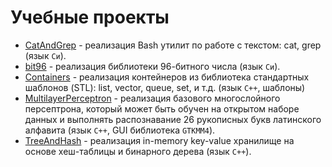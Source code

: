 # Учебные проекты
- [CatAndGrep](./CatAndGrep/) - реализация Bash утилит по работе с текстом: cat, grep (язык `Си`).
- [bit96](./bit96/) - реализация библиотеки 96-битного числа (язык `Си`).
- [Containers](./Containers/) - реализация контейнеров из библиотека стандартных шаблонов (STL): list, vector, queue, set, и т.д. (язык `C++`, шаблоны)
- [MultilayerPerceptron](./MultilayerPerceptron/) - реализация базового многослойного персептрона, который может быть обучен на открытом наборе данных и выполнять распознавание 26 рукописных букв латинского алфавита (язык `C++`, GUI библиотека `GTKMM4`).
- [TreeAndHash](./TreeAndHash/) - реализация in-memory key-value хранилище на основе хеш-таблицы и бинарного дерева (язык `C++`).